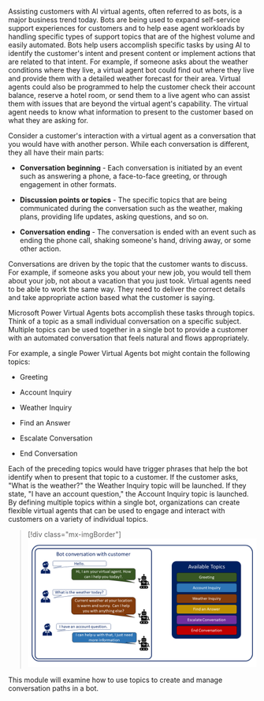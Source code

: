 Assisting customers with AI virtual agents, often referred to as bots, is a major business trend today. Bots are being used to expand self-service support experiences for customers and to help ease agent workloads by handling specific types of support topics that are of the highest volume and easily automated. Bots help users accomplish specific tasks by using AI to identify the customer's intent and present content or implement actions that are related to that intent. For example, if someone asks about the weather conditions where they live, a virtual agent bot could find out where they live and provide them with a detailed weather forecast for their area. Virtual agents could also be programmed to help the customer check their account balance, reserve a hotel room, or send them to a live agent who can assist them with issues that are beyond the virtual agent's capability. The virtual agent needs to know what information to present to the customer based on what they are asking for.

Consider a customer's interaction with a virtual agent as a conversation that you would have with another person. While each conversation is different, they all have their main parts:

- **Conversation beginning** - Each conversation is initiated by an event such as answering a phone, a face-to-face greeting, or through engagement in other formats.

- **Discussion points or topics** - The specific topics that are being communicated during the conversation such as the weather, making plans, providing life updates, asking questions, and so on.

- **Conversation ending** - The conversation is ended with an event such as ending the phone call, shaking someone's hand, driving away, or some other action.

Conversations are driven by the topic that the customer wants to discuss. For example, if someone asks you about your new job, you would tell them about your job, not about a vacation that you just took. Virtual agents need to be able to work the same way. They need to deliver the correct details and take appropriate action based what the customer is saying.

Microsoft Power Virtual Agents bots accomplish these tasks through topics. Think of a topic as a small individual conversation on a specific subject. Multiple topics can be used together in a single bot to provide a customer with an automated conversation that feels natural and flows appropriately.

For example, a single Power Virtual Agents bot might contain the following topics:

- Greeting

- Account Inquiry

- Weather Inquiry

- Find an Answer

- Escalate Conversation

- End Conversation

Each of the preceding topics would have trigger phrases that help the bot identify when to present that topic to a customer. If the customer asks, "What is the weather?" the Weather Inquiry topic will be launched. If they state, "I have an account question," the Account Inquiry topic is launched. By defining multiple topics within a single bot, organizations can create flexible virtual agents that can be used to engage and interact with customers on a variety of individual topics.

> [!div class="mx-imgBorder"]
> [![Bot conversation with customer labeled by topic](../media/1-1.png)](../media/1-1.png#lightbox)

This module will examine how to use topics to create and manage conversation paths in a bot.
